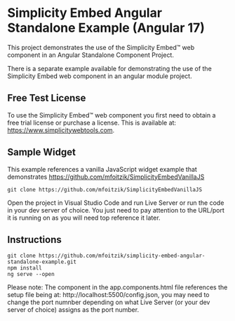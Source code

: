 # Simplicity Embed Angular Standalone Example (Angular 17)

This project demonstrates the use of the Simplicity Embed&trade; web component in an Angular Standalone Component Project.

There is a separate example available for demonstrating the use of the Simplicity Embed web component in an angular module project.

## Free Test License
To use the Simplicity Embed&trade; web component you first need to obtain a free trial license or purchase a license. This is available at: https://www.simplicitywebtools.com.

## Sample Widget
This example references a vanilla JavaScript widget example that demonstrates 
https://github.com/mfoitzik/SimplicityEmbedVanillaJS
```
git clone https://github.com/mfoitzik/SimplicityEmbedVanillaJS
```
Open the project in Visual Studio Code and run Live Server or run the code in your dev server of choice. You just need to pay attention to the URL/port it is running on as you will need top reference it later.

## Instructions
```
git clone https://github.com/mfoitzik/simplicity-embed-angular-standalone-example.git
npm install
ng serve --open
```

Please note: The <simplicity-embed> component in the app.components.html file references the setup file being at: http://localhost:5500/config.json, you may need to change the port numnber depending on what Live Server (or your dev server of choice) assigns as the port number.
